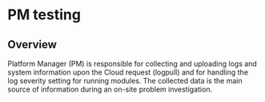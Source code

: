 # PM testing

## Overview

Platform Manager (PM) is responsible for collecting and uploading logs and system information upon the Cloud request
(logpull) and for handling the log severity setting for running modules. The collected data is the main source of
information during an on-site problem investigation.
